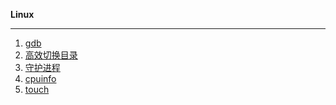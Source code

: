 **Linux**

-------------

1. [gdb](https://github.com/YKitty/Notes/blob/master/notes/Linux/Linux%E8%B0%83%E8%AF%95%E5%99%A8-gdb%E4%BD%BF%E7%94%A8.md )
2. [高效切换目录](https://github.com/YKitty/Notes/blob/master/notes/Linux/Linxu%E5%A6%82%E4%BD%95%E9%AB%98%E6%95%88%E5%88%87%E6%8D%A2%E7%9B%AE%E5%BD%95.md )
3. [守护进程](https://github.com/YKitty/Notes/blob/master/notes/Linux/%E5%AE%88%E6%8A%A4%E8%BF%9B%E7%A8%8B.md )
4. [cpuinfo](https://github.com/YKitty/Notes/blob/master/notes/Linux/Linux%E4%B8%8B%E6%9F%A5%E7%9C%8BCPU%E4%BF%A1%E6%81%AF.md )
5. [touch]()

